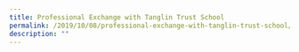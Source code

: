 ```yaml
---
title: Professional Exchange with Tanglin Trust School
permalink: /2019/10/08/professional-exchange-with-tanglin-trust-school/
description: ""
---
```


